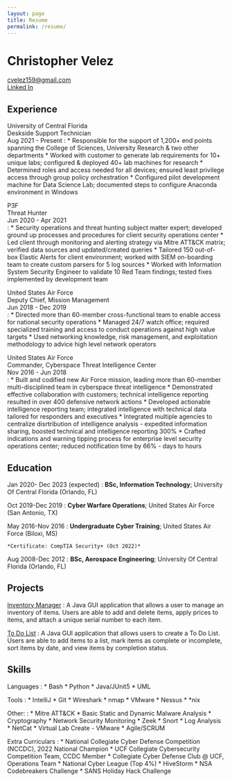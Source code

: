 ```yaml
---
layout: page
title: Resume
permalink: /resume/
---
```


Christopher Velez
============
[cvelez159@gmail.com](mailto:cvelez@gmail.com)  
[Linked In](https://www.linkedin.com/in/cvelez159)  


Experience
----------
University of Central Florida   
Deskside Support Technician   
Aug 2021 - Present
:   * Responsible for the support of 1,200+ end points spanning the College of Sciences, University Research & two other departments
    * Worked with customer to generate lab requirements for 10+ unique labs; configured & deployed 40+ lab machines for research
    * Determined roles and access needed for all devices; ensured least privilege access through group policy orchestration
    * Configured pilot development machine for Data Science Lab; documented steps to configure Anaconda environment in Windows

P3F   
Threat Hunter   
Jun 2020 - Apr 2021   
:   * Security operations and threat hunting subject matter expert; developed ground up processes and procedures for client security operations center
    * Led client through monitoring and alerting strategy via Mitre ATT&CK matrix; verified data sources and updated/created queries
    * Tailored 150 out-of-box Elastic Alerts for client environment; worked with SIEM on-boarding team to create custom parsers for 5 log sources
    * Worked with Information System Security Engineer to validate 10 Red Team findings; tested fixes implemented by development team

United States Air Force   
Deputy Chief, Mission Management   
Jun 2018 - Dec 2019  
:   * Directed more than 60-member cross-functional team to enable access for national security operations
    * Managed 24/7 watch office; required specialized training and access to conduct operations against high value targets
    * Used networking knowledge, risk management, and exploitation methodology to advice high level network operators

United States Air Force   
Commander, Cyberspace Threat Intelligence Center   
Nov 2016 - Jun 2018   
:   * Built and codified new Air Force mission, leading more than 60-member multi-disciplined team in cyberspace threat intelligence
    * Demonstrated effective collaboration with customers; technical intelligence reporting resulted in over 400 defensive network actions
    * Developed actionable intelligence reporting team; integrated intelligence with technical data tailored for responders and executives
    * Integrated multiple agencies to centralize disrtribution of intelligence analysis - expedited information sharing, boosted technical and intelligence reporting 300%
    * Crafted indications and warning tipping process for enterprise level security operations center; reduced notification time by 66% - days to hours

Education
---------

Jan 2020- Dec 2023 (expected)
:   **BSc, Information Technology**; University Of Central Florida (Orlando, FL)

Oct 2019-Dec 2019
:   **Cyber Warfare Operations**; United States Air Force (San Antonio, TX)

May 2016-Nov 2016
:   **Undergraduate Cyber Training**; United States Air Force (Biloxi, MS)
    
    *Certificate: CompTIA Security+ (Oct 2022)*

Aug 2008-Dec 2012
:   **BSc, Aerospace Engineering**; University Of Central Florida (Orlando, FL)

Projects
--------------------

[Inventory Manager](https://github.com/c-velez/InventoryManager)
:   A Java GUI application that allows a user to manage an inventory of items. Users are able to add and delete items, apply prices to items, and attach a unique serial number to each item.

[To Do List](https://github.com/c-velez/ToDoList)
:   A Java GUI application that allows users to create a To Do List. Users are able to add items to a list, mark items as complete or incomplete, sort items by date, and view items by completion status.

Skills
----------------------------------------

Languages
:   * Bash
    * Python
    * Java/JUnit5
    * UML

Tools
:   * IntelliJ
    * Git
    * Wireshark
    * nmap
    * VMware
    * Nessus
    * \*nix

Other:
:   * Mitre ATT&CK
    * Basic Static and Dynamic Malware Analysis
    * Cryptography
    * Network Security Monitoring
        * Zeek
        * Snort
    * Log Analysis
    * NetCat
    * Virtual Lab Create - VMware
    * Agile/SCRUM

Extra Curriculars
:   * National Collegiate Cyber Defense Competition (NCCDC), 2022 National Champion
    * UCF Collegiate Cybersecurity Competition Team, CCDC Member
    * Collegiate Cyber Defense Club @ UCF, Operations Team
    * National Cyber League (Top 4%)
    * HiveStorm
    * NSA Codebreakers Challenge
    * SANS Holiday Hack Challenge
